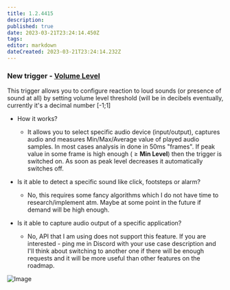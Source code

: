 ```yaml
---
title: 1.2.4415
description: 
published: true
date: 2023-03-21T23:24:14.450Z
tags: 
editor: markdown
dateCreated: 2023-03-21T23:24:14.232Z
---		
```

		
### New trigger - [Volume Level](https://wiki.eyeauras.net/en/triggers/volume-level)

This trigger allows you to configure reaction to loud sounds (or presence of sound at all) by setting volume level threshold (will be in decibels eventually, currently it's a decimal number [-1;1]

- How it works?
  - It allows you to select specific audio device (input/output), captures audio and measures Min/Max/Average value of played audio samples. In most cases analysis in done in 50ms "frames". If peak value in some frame is high enough ( ≥ **Min Level**) then the trigger is switched on. As soon as peak level decreases it automatically switches off.

- Is it able to detect a specific sound like click, footsteps or alarm?  
  - No, this requires some fancy algorithms which I do not have time to research/implement atm. Maybe at some point in the future if demand will be high enough.

- Is it able to capture audio output of a specific application?
  - No, API that I am using does not support this feature. If you are interested - ping me in Discord with your use case description and I'll think about switching to another one if there will be enough requests and it will be more useful than other features on the roadmap.

![Image](https://i.imgur.com/KUdimzR.png)
